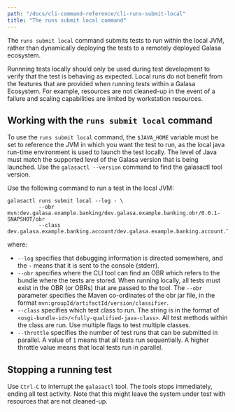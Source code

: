 ```yaml
---
path: "/docs/cli-command-reference/cli-runs-submit-local"
title: "The runs submit local command"
---
```


The `runs submit local` command submits tests to run within the local JVM, rather than dynamically deploying the tests to a remotely deployed Galasa ecosystem. 

Runnning tests locally should only be used during test development to verify that the test is behaving as expected. 
Local runs do not benefit from the features that are provided when running tests within a Galasa Ecosystem. For example, resources are not cleaned-up in the event of a failure and scaling capabilities are limited by workstation resources. 

## Working with the `runs submit local` command

To use the `runs submit local` command, the `$JAVA_HOME` variable must be set to reference the JVM in which you want the test to run, as the local java run-time environment is used to launch the test locally. The level of Java must match the supported level of the Galasa version that is being launched. Use the `galasactl --version` command to find the galasactl tool version.

Use the following command to run a test in the local JVM:

```
galasactl runs submit local --log - \
          --obr mvn:dev.galasa.example.banking/dev.galasa.example.banking.obr/0.0.1-SNAPSHOT/obr
          --class dev.galasa.example.banking.account/dev.galasa.example.banking.account.TestAccount
```

where:

- `--log` specifies that debugging information is directed somewhere, and the `-` means that it is sent to the console (stderr).
- `--obr` specifies where the  CLI tool can find an OBR which refers to the bundle where the tests are stored. When running locally, all tests must exist in the OBR (or OBRs) that are passed to the tool. The `--obr` parameter specifies the Maven co-ordinates of the obr jar file, in the format `mvn:groupId/artifactId/version/classifier`.
- `--class` specifies which test class to run. The string is in the format of `<osgi-bundle-id>/<fully-qualified-java-class>`. All test methods within the class are run. Use multiple flags to test multiple classes.
- `--throttle` specifies the number of test runs that can be submitted in parallel. A value of `1` means that all tests run sequentially. A higher throttle value means that local tests run in parallel.


## Stopping a running test

Use `Ctrl-C` to interrupt the `galasactl` tool. The tools stops immediately, ending all test activity. Note that this might leave the system under test with resources that are not cleaned-up.





